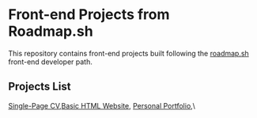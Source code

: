 # Front-end Projects from Roadmap.sh
This repository contains front-end projects built following the [roadmap.sh](https://roadmap.sh/) front-end developer path.

## Projects List

[Single-Page CV](https://roadmap.sh/projects/single-page-cv),[Basic HTML Website](https://roadmap.sh/projects/basic-html-website), [Personal Portfolio](https://roadmap.sh/projects/portfolio-website),\
